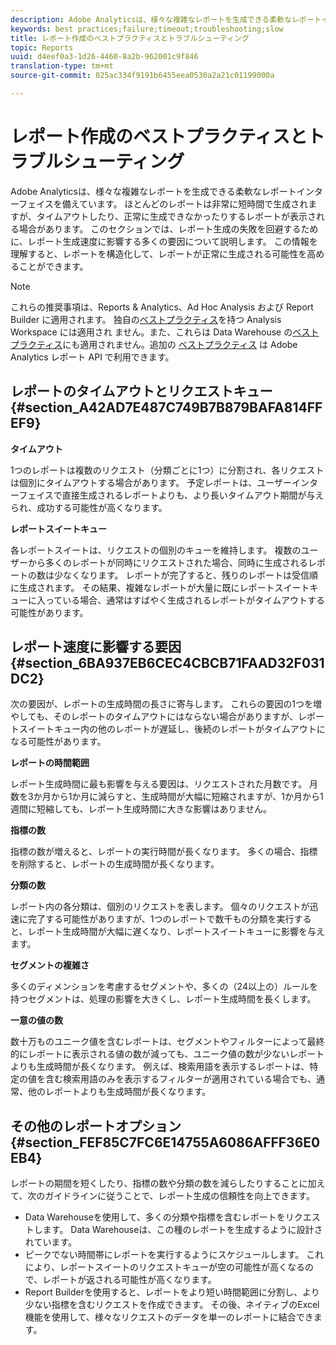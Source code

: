 ```yaml
---
description: Adobe Analyticsは、様々な複雑なレポートを生成できる柔軟なレポートインターフェイスを備えています。 ほとんどのレポートは非常に短時間で生成されますが、タイムアウトしたり、正常に生成できなかったりするレポートが表示される場合があります。 このセクションでは、レポート生成の失敗を回避するために、レポート生成速度に影響する多くの要因について説明します。 この情報を理解すると、レポートを構造化して、レポートが正常に生成される可能性を高めることができます。
keywords: best practices;failure;timeout;troubleshooting;slow
title: レポート作成のベストプラクティスとトラブルシューティング
topic: Reports
uuid: d4eef0a3-1d26-4460-8a2b-962001c9f846
translation-type: tm+mt
source-git-commit: 025ac334f9191b6455eea0530a2a21c01199000a

---
```



# レポート作成のベストプラクティスとトラブルシューティング

Adobe Analyticsは、様々な複雑なレポートを生成できる柔軟なレポートインターフェイスを備えています。 ほとんどのレポートは非常に短時間で生成されますが、タイムアウトしたり、正常に生成できなかったりするレポートが表示される場合があります。 このセクションでは、レポート生成の失敗を回避するために、レポート生成速度に影響する多くの要因について説明します。 この情報を理解すると、レポートを構造化して、レポートが正常に生成される可能性を高めることができます。

>[!Note]
>これらの推奨事項は、Reports &amp; Analytics、Ad Hoc Analysis および Report Builder に適用されます。
>独自の[ベストプラクティス](/help/analyze/analysis-workspace/workspace-faq/optimizing-performance.md)を持つ Analysis Workspace には適用され ません。また、これらは Data Warehouse の[ベストプラクティス](https://marketing.adobe.com/resources/help/en_US/reference/data_warehouse_bp.html)にも適用されません。追加の
>[ベストプラクティス](https://marketing.adobe.com/developer/en_US/get-started/best-practices/c-best-practices) は Adobe Analytics レポート API で利用できます。

## レポートのタイムアウトとリクエストキュー {#section_A42AD7E487C749B7B879BAFA814FFEF9}

**タイムアウト**

1つのレポートは複数のリクエスト（分類ごとに1つ）に分割され、各リクエストは個別にタイムアウトする場合があります。 予定レポートは、ユーザーインターフェイスで直接生成されるレポートよりも、より長いタイムアウト期間が与えられ、成功する可能性が高くなります。

**レポートスイートキュー**

各レポートスイートは、リクエストの個別のキューを維持します。 複数のユーザーから多くのレポートが同時にリクエストされた場合、同時に生成されるレポートの数は少なくなります。 レポートが完了すると、残りのレポートは受信順に生成されます。 その結果、複雑なレポートが大量に既にレポートスイートキューに入っている場合、通常はすばやく生成されるレポートがタイムアウトする可能性があります。

## レポート速度に影響する要因 {#section_6BA937EB6CEC4CBCB71FAAD32F031DC2}

次の要因が、レポートの生成時間の長さに寄与します。 これらの要因の1つを増やしても、そのレポートのタイムアウトにはならない場合がありますが、レポートスイートキュー内の他のレポートが遅延し、後続のレポートがタイムアウトになる可能性があります。

**レポートの時間範囲**

レポート生成時間に最も影響を与える要因は、リクエストされた月数です。 月数を3か月から1か月に減らすと、生成時間が大幅に短縮されますが、1か月から1週間に短縮しても、レポート生成時間に大きな影響はありません。

**指標の数**

指標の数が増えると、レポートの実行時間が長くなります。 多くの場合、指標を削除すると、レポートの生成時間が長くなります。

**分類の数**

レポート内の各分類は、個別のリクエストを表します。 個々のリクエストが迅速に完了する可能性がありますが、1つのレポートで数千もの分類を実行すると、レポート生成時間が大幅に遅くなり、レポートスイートキューに影響を与えます。

**セグメントの複雑さ**

多くのディメンションを考慮するセグメントや、多くの（24以上の）ルールを持つセグメントは、処理の影響を大きくし、レポート生成時間を長くします。

**一意の値の数**

数十万ものユニーク値を含むレポートは、セグメントやフィルターによって最終的にレポートに表示される値の数が減っても、ユニーク値の数が少ないレポートよりも生成時間が長くなります。 例えば、検索用語を表示するレポートは、特定の値を含む検索用語のみを表示するフィルターが適用されている場合でも、通常、他のレポートよりも生成時間が長くなります。

## その他のレポートオプション {#section_FEF85C7FC6E14755A6086AFFF36E0EB4}

レポートの期間を短くしたり、指標の数や分類の数を減らしたりすることに加えて、次のガイドラインに従うことで、レポート生成の信頼性を向上できます。

* Data Warehouseを使用して、多くの分類や指標を含むレポートをリクエストします。 Data Warehouseは、この種のレポートを生成するように設計されています。
* ピークでない時間帯にレポートを実行するようにスケジュールします。 これにより、レポートスイートのリクエストキューが空の可能性が高くなるので、レポートが返される可能性が高くなります。
* Report Builderを使用すると、レポートをより短い時間範囲に分割し、より少ない指標を含むリクエストを作成できます。 その後、ネイティブのExcel機能を使用して、様々なリクエストのデータを単一のレポートに結合できます。

